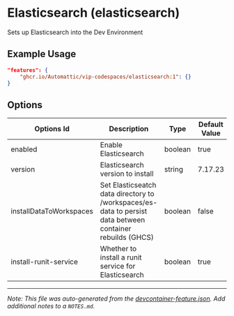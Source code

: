 
# Elasticsearch (elasticsearch)

Sets up Elasticsearch into the Dev Environment

## Example Usage

```json
"features": {
    "ghcr.io/Automattic/vip-codespaces/elasticsearch:1": {}
}
```

## Options

| Options Id | Description | Type | Default Value |
|-----|-----|-----|-----|
| enabled | Enable Elasticsearch | boolean | true |
| version | Elasticsearch version to install | string | 7.17.23 |
| installDataToWorkspaces | Set Elasticseatch data directory to /workspaces/es-data to persist data between container rebuilds (GHCS) | boolean | false |
| install-runit-service | Whether to install a runit service for Elasticsearch | boolean | true |



---

_Note: This file was auto-generated from the [devcontainer-feature.json](https://github.com/Automattic/vip-codespaces/blob/main/features/src/elasticsearch/devcontainer-feature.json).  Add additional notes to a `NOTES.md`._
